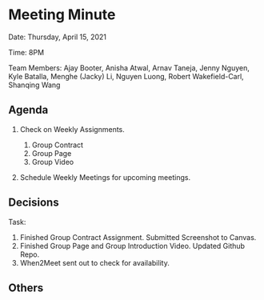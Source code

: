 
# Meeting Minute
Date: Thursday, April 15, 2021

Time: 8PM

Team Members: Ajay Booter, Anisha Atwal, Arnav Taneja, Jenny Nguyen, Kyle Batalla, Menghe (Jacky) Li, Nguyen Luong, Robert Wakefield-Carl, Shanqing Wang

## Agenda
1. Check on Weekly Assignments.
   1. Group Contract
   2. Group Page
   3. Group Video
   
2. Schedule Weekly Meetings for upcoming meetings.
   

## Decisions
Task:
1. Finished Group Contract Assignment. Submitted Screenshot to Canvas.
2. Finished Group Page and Group Introduction Video. Updated Github Repo.
3. When2Meet sent out to check for availability.
 

## Others

